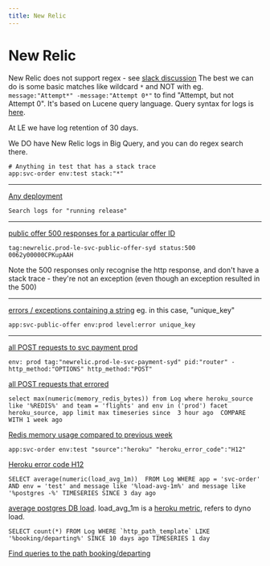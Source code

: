 ```yaml
---
title: New Relic
---
```


<h1>New Relic</h1>

New Relic does not support regex - see [slack discussion](https://luxgroup-hq.slack.com/archives/C01B1HZDZ7Z/p1714612806791419)
The best we can do is some basic matches like wildcard `*` and NOT with eg. `message:"Attempt*" -message:"Attempt 0*"` to find "Attempt, but not Attempt 0".
It's based on Lucene query language.
Query syntax for logs is [here](https://docs.newrelic.com/docs/logs/ui-data/query-syntax-logs/).

At LE we have log retention of 30 days.

We DO have New Relic logs in Big Query, and you can do regex search there.

~~~
# Anything in test that has a stack trace
app:svc-order env:test stack:"*"
~~~

---

[Any deployment](https://one.newrelic.com/logger?account=2826932&begin=1691015904712&end=1691102304712&state=716ef9c1-c406-5ca8-4632-e2b027c07bf9)

~~~
Search logs for "running release"
~~~

---

[public offer 500 responses for a particular offer ID](https://one.newrelic.com/logger?account=2826932&begin=1691099406399&end=1691101206399&state=57a1b262-d1fe-fabb-3571-80c3c72b7ced)

~~~
tag:newrelic.prod-le-svc-public-offer-syd status:500 0062y00000CPKupAAH
~~~

Note the 500 responses only recognise the http response, and don't have a stack trace - they're not an exception (even though an exception resulted in the 500)

---

[errors / exceptions containing a string](https://one.newrelic.com/logger?account=2826932&begin=1691079897362&end=1691101497362&filters=%28name%20LIKE%20%27support%27%20OR%20id%20%3D%20%27support%27%20OR%20domainId%20%3D%20%27support%27%29&state=25196d1e-2ee5-1103-ef1d-b404b65372d3) eg. in this case, "unique_key"

~~~
app:svc-public-offer env:prod level:error unique_key
~~~

---

[all POST requests to svc payment prod](https://one.newrelic.com/logger?account=2826932&begin=1707960660000&end=1707982260000&state=a4a4f472-6b00-c56a-04bb-2cf474536de4)

~~~
env: prod tag:"newrelic.prod-le-svc-payment-syd" pid:"router" -http_method:"OPTIONS" http_method:"POST"
~~~

[all POST requests that errored](https://one.newrelic.com/logger?account=2826932&begin=1707960840000&end=1707982440000&state=bed58ac4-1282-5607-1ab0-dcb2cedfa3c6)


~~~
select max(numeric(memory_redis_bytes)) from Log where heroku_source like '%REDIS%' and team = 'flights' and env in ('prod') facet heroku_source, app limit max timeseries since  3 hour ago  COMPARE WITH 1 week ago
~~~

[Redis memory usage compared to previous week](https://onenr.io/0qQaPNPJVj1)


~~~
app:svc-order env:test "source":"heroku" "heroku_error_code":"H12"
~~~

[Heroku error code H12](https://onenr.io/0EjOnymMbR6)

~~~
SELECT average(numeric(load_avg_1m))  FROM Log WHERE app = 'svc-order' AND env = 'test' and message like '%load-avg-1m%' and message like '%postgres -%' TIMESERIES SINCE 3 day ago
~~~

[average postgres DB load](https://onenr.io/0bRmE6ylzRy). load_avg_1m is a [heroku metric](https://devcenter.heroku.com/articles/log-runtime-metrics#cpu-load-averages), refers to dyno load.


~~~
SELECT count(*) FROM Log WHERE `http_path_template` LIKE '%booking/departing%' SINCE 10 days ago TIMESERIES 1 day 
~~~

[Find queries to the path booking/departing](https://onenr.io/0bRKzyvekwE)